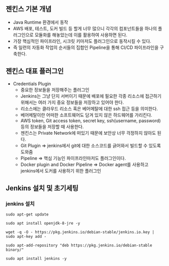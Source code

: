 ## 젠킨스 기본 개념
* Java Runtime 환경에서 동작
* AWS 배포, 테스트, 도커 빌드 등 할게 너무 많으니 각각의 컴포넌트들을 하나의 플러그인으로 모듈화를 해놓았는데 이를 활용하여 사용하면 된다.
* 가장 핵심적인 파이프라인, 시크릿 키마저도 플러그인으로 동작시킬 수 있다.
* 즉 일련의 자동화 작업의 순서들의 집합인 Pipeline을 통해 CI/CD 파이프라인을 구축한다.
## 젠킨스 대표 플러그인
* Credentials Plugin
  * 중요한 정보들을 저장해주는 플러그인
  * Jenkins는 그냥 단지 서버이기 때문에 배포에 필요한 각종 리소스에 접근하기 위해서는 여러 가지 중요 정보들을 저장하고 있어야 한다.
  * 리소스에는 클라우드 리소스 혹은 베어메탈에 대한 ssh 접근 등을 의미한다.
  * 베어메탈이란 어떠한 소프트웨어도 담겨 있지 않은 하드웨어를 가리킨다.
  * AWS token, Git access token, secret key, ssh(username, password)등의 정보들을 저장할 때 사용한다.
  * 젠킨스는 Private Network에 떠있기 때문에 보안상 너무 걱정하지 않아도 된다.
  * Git Plugin => jenkins에서 git에 대한 소스코드를 긁어와서 빌드할 수 있도록 도와줌
  * Pipeline => 핵심 기능인 파이프라인마저도 플러그인이다.
  * Docker plugin and Docker Pipeline => Docker agent를 사용하고 jenkins에서 도커를 사용하기 위한 플러그인

## Jenkins 설치 및 초기세팅
### jenkins 설치
```
sudo apt-get update

sudo apt install openjdk-8-jre -y

wget -q -O - https://pkg.jenkins.io/debian-stable/jenkins.io.key | sudo apt-key add -

sudo apt-add-repository "deb https://pkg.jenkins.io/debian-stable binary/"

sudo apt install jenkins -y
```